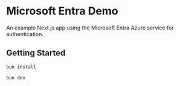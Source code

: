 # Microsoft Entra Demo

An example Next.js app using the Microsoft Entra Azure service for authentication. 

## Getting Started

```bash
bun install

bun dev
```

